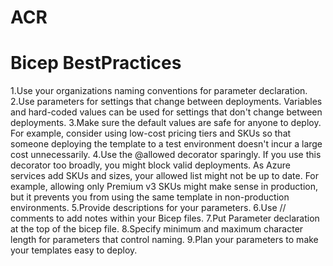 # ACR

# Bicep BestPractices
1.Use your organizations naming conventions for parameter declaration.
2.Use parameters for settings that change between deployments. Variables and hard-coded values can be used for settings that don't change between deployments.
3.Make sure the default values are safe for anyone to deploy. For example, consider using low-cost pricing tiers and SKUs so that someone deploying the template to a test environment doesn't incur a large cost unnecessarily.
4.Use the @allowed decorator sparingly. If you use this decorator too broadly, you might block valid deployments. As Azure services add SKUs and sizes, your allowed list might not be up to date. For example, allowing only Premium v3 SKUs might make sense in production, but it prevents you from using the same template in non-production environments.
5.Provide descriptions for your parameters. 
6.Use // comments to add notes within your Bicep files.
7.Put Parameter declaration at the top of the bicep file.
8.Specify minimum and maximum character length for parameters that control naming.
9.Plan your parameters to make your templates easy to deploy.
